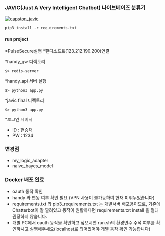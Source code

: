 ### JAVIC(Just A Very Intelligent Chatbot) 나이브베이즈 분류기

[![capston_javic](https://res.cloudinary.com/marcomontalbano/image/upload/v1637514897/video_to_markdown/images/youtube--m3kJfnsywrk-c05b58ac6eb4c4700831b2b3070cd403.jpg)](https://www.youtube.com/watch?v=m3kJfnsywrk "capston_javic")

```
pip3 install -r requirements.txt
```

#### run project

*PulseSecure실행
*핸디소프트(123.212.190.200)연결

\*handy_gw 디렉토리

```
$> redis-server
```

\*handy_api 서버 실행

```
$> python3 app.py
```

\*javic final 디렉토리

```
$> python3 app.py
```

\*로그인 페이지

- ID : 현승재
- PW : 1234

### 변경점

- my_logic_adapter
- naive_bayes_model

### Docker 배포 완료

- oauth 동작 확인
- handy 와 연동 여부 확인 필요 (VPN 사용이 불가능하여 현재 미뤄두었습니다)
- requirements.txt 와 pip3_requirements.txt 는 개발서버 배포용이므로, 기존에 Chatterbot이 잘 깔려있고 동작이 원활하다면 requirements.txt install 을 절대 권장하지 않습니다.
- 개별 PC에서 oauth 동작을 확인하고 싶으시면 run.sh의 환경변수 주석 여부를 확인하시고 실행해주세요(localhost로 되어있어야 개별 동작 확인 가능합니다)
